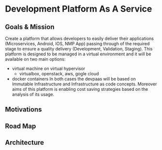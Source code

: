 # Development Platform As A Service

## Goals & Mission
Create a platform that allows developers to easily deliver their applications (Microservices, Android, IOS, NMP App) passing through of the required stage to ensure a quality delivery (Development, Validation, Staging).
This platform is designed to be managed in a virtual environment and it will be available on two main options:
* virtual machine on virtual hypervisor
  * virtualbox, openstack, aws, gogle cloud
* docker containers
In both cases the devpaas will be based on Immutable Infrastructure and Infrastructure as code concepts.
Moreover aims of this platform is enabling cost saving strategies based on the analysis of its usage.

## Motivations
 
## Road Map

## Architecture

